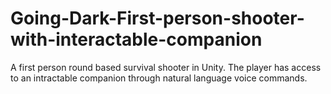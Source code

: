 # Going-Dark-First-person-shooter-with-interactable-companion
A first person round based survival shooter in Unity. The player has access to an intractable companion through natural language voice commands.
